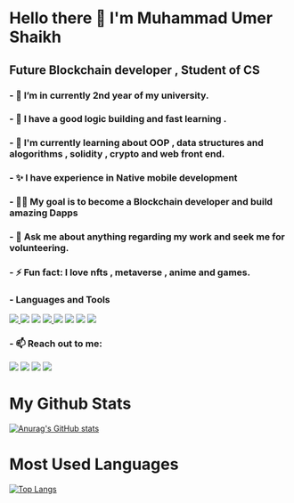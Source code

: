 # Hello there 👋 I'm Muhammad Umer Shaikh
## Future Blockchain developer , Student of CS 

### - 🔭 I’m in currently 2nd year of my university.
### - 🌱 I have a good logic building and fast learning .
### - 👯 I'm currently learning about OOP , data structures and alogorithms , solidity , crypto and web front end.
### - ✨ I have experience in Native mobile development
### - 👨‍💻 My goal is to become a Blockchain developer and build amazing Dapps 
### - 💬 Ask me about anything regarding my work and seek me for volunteering.
### - ⚡ Fun fact: I love nfts , metaverse , anime and games.
### - Languages and Tools

<a href="https://www.java.com" target="_blank"> <img src="https://img.icons8.com/color/48/000000/java-coffee-cup-logo.png"/> </a>
<img src="https://img.icons8.com/fluency/48/undefined/python.png"/>
<img src="https://img.icons8.com/color/48/undefined/c-plus-plus-logo.png"/>
<a href="https://firebase.google.com/" target="_blank"> <img src="https://img.icons8.com/color/48/000000/firebase.png"/> </a> 
<img src="https://img.icons8.com/fluency/48/undefined/android-os.png"/>
<img src="https://img.icons8.com/color/48/000000/git.png"/>
<img src="https://img.icons8.com/color/48/undefined/metamask-logo.png"/>
<img src="https://img.icons8.com/external-vitaliy-gorbachev-flat-vitaly-gorbachev/58/undefined/external-ethereum-cryptocurrency-vitaliy-gorbachev-flat-vitaly-gorbachev.png"/>



### - 📫 Reach out to me:
<a href="https://www.linkedin.com/in/muhammad-umer-a725471b3/" target="_blank"><img src="https://img.icons8.com/color/48/000000/linkedin.png"/></a>
<a href="https://www.facebook.com/umer.shaikh.50159" target="_blank"><img src="https://img.icons8.com/color/48/000000/facebook-new.png"/></a>
<a href="https://twitter.com/Umer_Shaikh789" target="_blank"><img src="https://img.icons8.com/color/48/000000/twitter--v2.png"/></a>
<a href="https://www.instagram.com/umershaikh644/?hl=en" target="_blank"><img src="https://img.icons8.com/color/48/000000/instagram-new--v1.png"/></a>

 

# My Github Stats
[![Anurag's GitHub stats](https://github-readme-stats.vercel.app/api?username=umershaikh123&show_icons=true&hide_title=true&text_color=fff&bg_color=000)](https://github.com/umershaikh123/github-readme-stats)

# Most Used Languages
[![Top Langs](https://github-readme-stats.vercel.app/api/top-langs/?username=umershaikh123&hide_title=true&langs_count=8&text_color=fff&bg_color=000&layout=compact)](https://github.com/umershaikh123/github-readme-stats)
